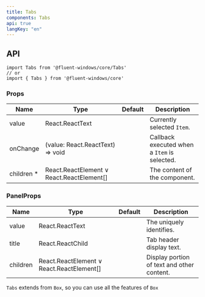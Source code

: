 ```yaml
---
title: Tabs
components: Tabs
api: true
langKey: "en"
---
```


## API

```
import Tabs from '@fluent-windows/core/Tabs'
// or
import { Tabs } from '@fluent-windows/core'
```

### Props

| Name | Type | Default | Description |
| --- | --- | --- | --- |
| value | React.ReactText |  | Currently selected `Item`. |
| onChange | (value: React.ReactText) => void |  | Callback executed when a `Item` is selected. |
| children&nbsp;* | React.ReactElement &or; React.ReactElement[] |  | The content of the component. |

### PanelProps

| Name | Type | Default | Description |
| --- | --- | --- | --- |
| value | React.ReactText |  | The uniquely identifies. |
| title | React.ReactChild |  | Tab header display text. |
| children | React.ReactElement &or; React.ReactElement[] |  | Display portion of text and other content. |

`Tabs` extends from `Box`, so you can use all the features of `Box`
